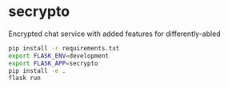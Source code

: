 # secrypto

Encrypted chat service with added features for differently-abled

```bash
pip install -r requirements.txt
export FLASK_ENV=development
export FLASK_APP=secrypto
pip install -e .
flask run
```
